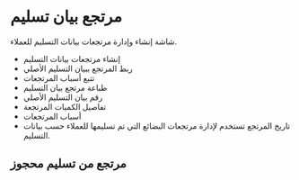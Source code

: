 # مرتجع بيان تسليم
شاشة إنشاء وإدارة مرتجعات بيانات التسليم للعملاء.
- إنشاء مرتجعات بيانات التسليم
- ربط المرتجع ببيان التسليم الأصلي
- تتبع أسباب المرتجعات
- طباعة مرتجع بيان التسليم
- رقم بيان التسليم الأصلي
- تفاصيل الكميات المرتجعة
- أسباب المرتجعات
- تاريخ المرتجع
تستخدم لإدارة مرتجعات البضائع التي تم تسليمها للعملاء حسب بيانات
التسليم.
## مرتجع من تسليم محجوز
